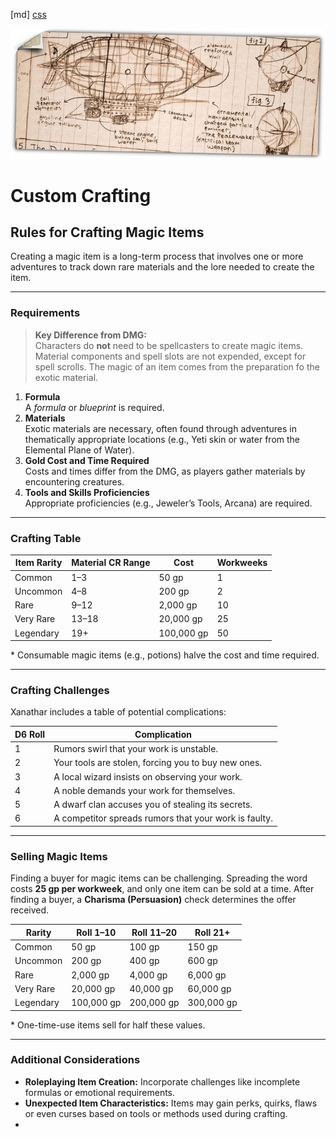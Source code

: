 [md]
[css](-OCVFMyYfsylqoZPiW6l)

![main_banner](https://raw.githubusercontent.com/Tougher-Together-DnD/default-game-assets/refs/heads/main/handouts/quick-reference/images/custom-crafting/blueprint-banner.png)

# Custom Crafting

## Rules for Crafting Magic Items

Creating a magic item is a long-term process that involves one or more adventures to track down rare materials and the lore needed to create the item.

***

### Requirements

> **Key Difference from DMG:**  
> Characters do **not** need to be spellcasters to create magic items. Material components and spell slots are not expended, except for spell scrolls. The magic of an item comes from the preparation fo the exotic material.

1. **Formula**  
   A *formula* or *blueprint* is required.
2. **Materials**  
   Exotic materials are necessary, often found through adventures in thematically appropriate locations (e.g., Yeti skin or water from the Elemental Plane of Water).
3. **Gold Cost and Time Required**  
   Costs and times differ from the DMG, as players gather materials by encountering creatures.
4. **Tools and Skills Proficiencies**  
   Appropriate proficiencies (e.g., Jeweler’s Tools, Arcana) are required.

***

### Crafting Table

| Item Rarity  | Material CR Range | Cost       | Workweeks  |
|--------------|-------------------|------------|------------|
| Common       | 1–3               | 50 gp      | 1          |
| Uncommon     | 4–8               | 200 gp     | 2          |
| Rare         | 9–12              | 2,000 gp   | 10         |
| Very Rare    | 13–18             | 20,000 gp  | 25         |
| Legendary    | 19+               | 100,000 gp | 50         |

\* Consumable magic items (e.g., potions) halve the cost and time required.

***

### Crafting Challenges

Xanathar includes a table of potential complications:

| D6 Roll | Complication                                          |
|---------|-------------------------------------------------------|
| 1       | Rumors swirl that your work is unstable.              |
| 2       | Your tools are stolen, forcing you to buy new ones.   |
| 3       | A local wizard insists on observing your work.        |
| 4       | A noble demands your work for themselves.             |
| 5       | A dwarf clan accuses you of stealing its secrets.     |
| 6       | A competitor spreads rumors that your work is faulty. |

***

### Selling Magic Items

Finding a buyer for magic items can be challenging. Spreading the word costs **25 gp per workweek**, and only one item can be sold at a time. After finding a buyer, a **Charisma (Persuasion)** check determines the offer received.

| Rarity       | Roll 1–10   | Roll 11–20   | Roll 21+      |
|--------------|-------------|--------------|---------------|
| Common       | 50 gp       | 100 gp       | 150 gp        |
| Uncommon     | 200 gp      | 400 gp       | 600 gp        |
| Rare         | 2,000 gp    | 4,000 gp     | 6,000 gp      |
| Very Rare    | 20,000 gp   | 40,000 gp    | 60,000 gp     |
| Legendary    | 100,000 gp  | 200,000 gp   | 300,000 gp    |

\* One-time-use items sell for half these values.

***

### Additional Considerations

- **Roleplaying Item Creation:** Incorporate challenges like incomplete formulas or emotional requirements.  
- **Unexpected Item Characteristics:** Items may gain perks, quirks, flaws or even curses based on tools or methods used during crafting.
- 
